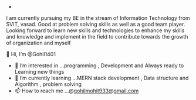 - 
I am currently pursuing my BE in the stream of Information Technology from SVIT, vasad. Good at problem solving skills as well as a good team player. Looking forward to learn new skills and technologies to enhance my skills and knowledge and implement in the field to contribute towards the growth of organization and myself



👋 Hi, I’m @Gohil1401
- 👀 I’m interested in ...programming , Development and Always ready to Learning new things
- 🌱 I’m currently learning ...MERN stack development , Data structure and Algorithm , problem solving
- 📫 How to reach me ...@gohilmohit933@gmail.com

<!---
Gohil1401/Gohil1401 is a ✨ special ✨ repository because its `README.md` (this file) appears on your GitHub profile.
You can click the Preview link to take a look at your changes.
--->
